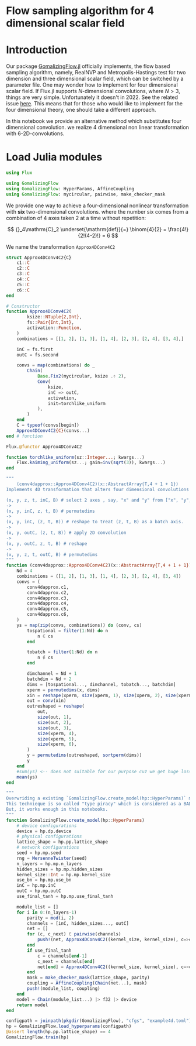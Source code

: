 # Flow sampling algorithm for 4 dimensional scalar field

# Introduction

Our package [GomalizingFlow.jl](https://github.com/AtelierArith/GomalizingFlow.jl) officially implements, the flow based
sampling algorithm, namely, RealNVP and Metropolis-Hastings test for two
dimension and three dimensional scalar field, which can be switched by a
parameter file. One may wonder how to implement for four dimensional scalar field. If Flux.jl supports $N$-dimensional convolutions, where $N > 3$, things are very simple. Unfortunately it doesn't in 2022. See the related issue [here](https://github.com/FluxML/Flux.jl/issues/451). This means that for those who would like to implement for the four dimensional theory, one should take a different approach.

In this notebook we provide an alternative method which substitutes four dimensional convolution. we realize 4 dimensional non linear transformation with 6-2D-convolutions.


# Load Julia modules

```julia
using Flux
```

```julia
using GomalizingFlow
using GomalizingFlow: HyperParams, AffineCoupling
using GomalizingFlow: mycircular, pairwise, make_checker_mask
```

We provide one way to achieve a four-dimensional nonlinear transformation with **six** two-dimensional convolutions. where the number six comes from a combination of 4 axes taken 2 at a time without repetition:

$$
{}_4\mathrm{C}_2 \underset{\mathrm{def}}{=} \binom{4}{2} = \frac{4!}{2!(4-2)!} = 6
$$

We name the transformation `Approx4DConv4C2`

```julia
struct Approx4DConv4C2{C}
    c1::C
    c2::C
    c3::C
    c4::C
    c5::C
    c6::C
end

# Constructor
function Approx4DConv4C2(
        ksize::NTuple{2,Int}, 
        fs::Pair{Int,Int}, 
        activation::Function,
    )
    combinations = [[1, 2], [1, 3], [1, 4], [2, 3], [2, 4], [3, 4],]

    inC = fs.first
    outC = fs.second

    convs = map(combinations) do _
        Chain(
            Base.Fix2(mycircular, ksize .÷ 2), 
            Conv(
                ksize, 
                inC => outC,
                activation,
                init=torchlike_uniform
            ),
        )
    end
    C = typeof(convs[begin])
    Approx4DConv4C2{C}(convs...)
end # function

Flux.@functor Approx4DConv4C2

function torchlike_uniform(sz::Integer...; kwargs...)
    Flux.kaiming_uniform(sz...; gain=inv(sqrt(3)), kwargs...)
end
```

```julia
"""
    (conv4dapprox::Approx4DConv4C2)(x::AbstractArray{T,4 + 1 + 1})
Implements 4D transformation that alters four dimensional convolutions

(x, y, z, t, inC, B) # select 2 axes , say, "x" and "y" from ["x", "y", "z", "t"] in this example
->
(x, y, inC, z, t, B) # permutedims
-> 
(x, y, inC, (z, t, B)) # reshape to treat (z, t, B) as a batch axis.
-> 
(x, y, outC, (z, t, B)) # apply 2D convolution
->
(x, y, outC, z, t, B) # reshape
-> 
(x, y, z, t, outC, B) # permutedims
"""
function (conv4dapprox::Approx4DConv4C2)(x::AbstractArray{T,4 + 1 + 1}) where {T}
    Nd = 4
    combinations = ([1, 2], [1, 3], [1, 4], [2, 3], [2, 4], [3, 4])
    convs = (
        conv4dapprox.c1,
        conv4dapprox.c2,
        conv4dapprox.c3,
        conv4dapprox.c4,
        conv4dapprox.c5,
        conv4dapprox.c6,
    )
    ys = map(zip(convs, combinations)) do (conv, cs)
        tospational = filter(1:Nd) do n
            n ∈ cs
        end

        tobatch = filter(1:Nd) do n
            n ∉ cs
        end

        dimchannel = Nd + 1
        batchdim = Nd + 2
        dims = [tospational..., dimchannel, tobatch..., batchdim]
        xperm = permutedims(x, dims)
        xin = reshape(xperm, size(xperm, 1), size(xperm, 2), size(xperm, 3), Colon())
        out = conv(xin)
        outreshaped = reshape(
            out,
            size(out, 1),
            size(out, 2),
            size(out, 3),
            size(xperm, 4),
            size(xperm, 5),
            size(xperm, 6),
        )
        y = permutedims(outreshaped, sortperm(dims))
        y
    end
    #sum(ys) <-- does not suitable for our purpose cuz we get huge loss values for initial training.
    mean(ys)
end
```

```julia
"""
Overwriding a existing `GomalizingFlow.create_model(hp::HyperParams)` method for our own purpose.
This technieque is so called "type piracy" which is considered as a BAD idea.
But, it works enough in this notebooks.
"""
function GomalizingFlow.create_model(hp::HyperParams)
    # device configurations
    device = hp.dp.device
    # physical configurations
    lattice_shape = hp.pp.lattice_shape
    # network configurations
    seed = hp.mp.seed
    rng = MersenneTwister(seed)
    n_layers = hp.mp.n_layers
    hidden_sizes = hp.mp.hidden_sizes
    kernel_size::Int = hp.mp.kernel_size
    use_bn = hp.mp.use_bn
    inC = hp.mp.inC
    outC = hp.mp.outC
    use_final_tanh = hp.mp.use_final_tanh

    module_list = []
    for i in 0:(n_layers-1)
        parity = mod(i, 2)
        channels = [inC, hidden_sizes..., outC]
        net = []
        for (c, c_next) ∈ pairwise(channels)
            push!(net, Approx4DConv4C2((kernel_size, kernel_size), c=>c_next, leakyrelu))
        end
        if use_final_tanh
            c = channels[end-1]
            c_next = channels[end]
            net[end] = Approx4DConv4C2((kernel_size, kernel_size), c=>c_next, tanh)
        end
        mask = make_checker_mask(lattice_shape, parity)
        coupling = AffineCoupling(Chain(net...), mask)
        push!(module_list, coupling)
    end
    model = Chain(module_list...) |> f32 |> device
    return model
end
```

```julia
configpath = joinpath(pkgdir(GomalizingFlow), "cfgs", "example4d.toml")
hp = GomalizingFlow.load_hyperparams(configpath)
@assert length(hp.pp.lattice_shape) == 4
GomalizingFlow.train(hp)
```
